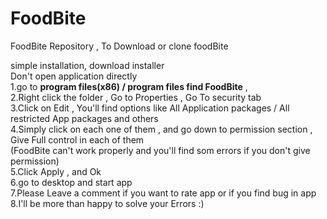 # FoodBite
FoodBite Repository , To Download or clone foodBite

simple installation, download installer<br/>
Don't open application directly</br>
1.go to **program files(x86) / program files find FoodBite** ,<br/>
2.Right click the folder , Go to Properties , Go To security tab<br/>
3.Click on Edit , You'll find options like All Application packages / All restricted App packages and others <br/>
4.Simply click on each one of them , and go down to permission section , Give Full control in each of them<br/>
(FoodBite can't work properly and you'll find som errors if you don't give permission)<br/>
5.Click Apply , and Ok<br/>
6.go to desktop and start app<br/>
7.Please Leave a comment if you want to rate app or if you find bug in app<br/>
8.I'll be more than happy to solve your Errors :)

